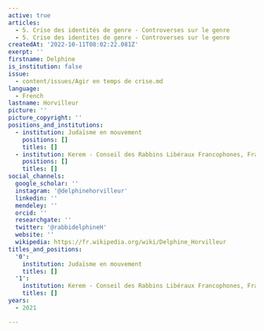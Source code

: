 ```yaml
---
active: true
articles:
  - 5. Crise des identités de genre - Controverses sur le genre
  - 5. Crise des identites de genre - Controverses sur le genre
createdAt: '2022-10-11T08:02:22.081Z'
exerpt: ''
firstname: Delphine
is_institution: false
issue:
  - content/issues/Agir en temps de crise.md
language:
  - French
lastname: Horvilleur
picture: ''
picture_copyright: ''
positions_and_institutions:
  - institution: Judaïsme en mouvement
    positions: []
    titles: []
  - institution: Kerem - Conseil des Rabbins Libéraux Francophones, France
    positions: []
    titles: []
social_channels:
  google_scholar: ''
  instagram: '@delphinehorvilleur'
  linkedin: ''
  mendeley: ''
  orcid: ''
  researchgate: ''
  twitter: '@rabbidelphineH'
  website: ''
  wikipedia: https://fr.wikipedia.org/wiki/Delphine_Horvilleur
titles_and_positions:
  '0':
    institution: Judaïsme en mouvement
    titles: []
  '1':
    institution: Kerem - Conseil des Rabbins Libéraux Francophones, France
    titles: []
years:
  - 2021

---
```

